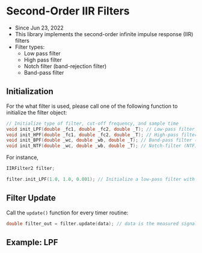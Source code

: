 # Second-Order IIR Filters

- Since Jun 23, 2022
- This library implements the second-order infinite impulse response (IIR) filters
- Filter types:
  - Low pass filter
  - High pass filter
  - Notch filter (band-rejection filter)
  - Band-pass filter

## Initialization

For the what filter is used, please call one of the following function to initialize the filter object:

```cpp
// Initialize type of filter, cut-off frequency, and sample time
void init_LPF(double _fc1, double _fc2, double _T); // Low-pass filter (LPF)
void init_HPF(double _fc1, double _fc2, double _T); // High-pass filter (HPF)
void init_BPF(double _wc, double _wb, double _T); // Band-pass filter (BPF)
void init_NTF(double _wc, double _wb, double _T); // Notch-filter (NTF)
```

For instance,

```cpp
IIRFilter2 filter;

filter.init_LPF(1.0, 1.0, 0.001); // Initialize a low-pass filter with double cut-off frequency 1.0 and with the sampling interval of 0.001 seconds.
```

## Filter Update

Call the `update()` function for every timer routine:

```cpp
double filter_out = filter.update(data); // data is the measured signal to be filtered.
```

## Example: LPF
